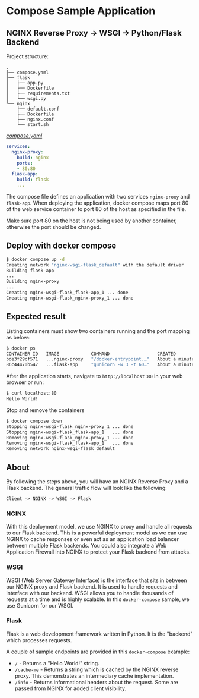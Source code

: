 # Compose Sample Application

## NGINX Reverse Proxy -> WSGI -> Python/Flask Backend

Project structure:

```text
.
├── compose.yaml
├── flask
│   ├── app.py
│   ├── Dockerfile
│   ├── requirements.txt
│   └── wsgi.py
└── nginx
    ├── default.conf
    ├── Dockerfile
    ├── nginx.conf
    └── start.sh
```

[_compose.yaml_](compose.yaml)

```yml
services:
  nginx-proxy:
    build: nginx
    ports:
    - 80:80
  flask-app:
    build: flask
    ...
```

The compose file defines an application with two services `nginx-proxy` and `flask-app`.
When deploying the application, docker compose maps port 80 of the web service container to port 80 of the host as specified in the file.

Make sure port 80 on the host is not being used by another container, otherwise the port should be changed.

## Deploy with docker compose

```bash
$ docker compose up -d
Creating network "nginx-wsgi-flask_default" with the default driver
Building flask-app
...
Building nginx-proxy
...
Creating nginx-wsgi-flask_flask-app_1 ... done
Creating nginx-wsgi-flask_nginx-proxy_1 ... done
```

## Expected result

Listing containers must show two containers running and the port mapping as below:

```bash
$ docker ps
CONTAINER ID   IMAGE            COMMAND                  CREATED              STATUS                        PORTS                              NAMES
bde3f29cf571   ...nginx-proxy   "/docker-entrypoint.…"   About a minute ago   Up About a minute (healthy)   0.0.0.0:80->80/tcp                 ...nginx-proxy_1
86c44470b547   ...flask-app     "gunicorn -w 3 -t 60…"   About a minute ago   Up About a minute (healthy)   5000/tcp, 0.0.0.0:8000->8000/tcp   ...flask-app_1
```

After the application starts, navigate to `http://localhost:80` in your web browser or run:

```bash
$ curl localhost:80
Hello World!
```

Stop and remove the containers

```bash
$ docker compose down
Stopping nginx-wsgi-flask_nginx-proxy_1 ... done
Stopping nginx-wsgi-flask_flask-app_1   ... done
Removing nginx-wsgi-flask_nginx-proxy_1 ... done
Removing nginx-wsgi-flask_flask-app_1   ... done
Removing network nginx-wsgi-flask_default
```

## About

By following the steps above, you will have an NGINX Reverse Proxy and a Flask backend. The general traffic flow will look like the following:

`Client -> NGINX -> WSGI -> Flask`

### NGINX

With this deployment model, we use NGINX to proxy and handle all requests to our Flask backend. This is a powerful deployment model as we can use NGINX to cache responses or even act as an application load balancer between multiple Flask backends. You could also integrate a Web Application Firewall into NGINX to protect your Flask backend from attacks.

### WSGI

WSGI (Web Server Gateway Interface) is the interface that sits in between our NGINX proxy and Flask backend. It is used to handle requests and interface with our backend. WSGI allows you to handle thousands of requests at a time and is highly scalable. In this `docker-compose` sample, we use Gunicorn for our WSGI.

### Flask

Flask is a web development framework written in Python. It is the "backend" which processes requests.

A couple of sample endpoints are provided in this `docker-compose` example:

* `/` - Returns a "Hello World!" string.
* `/cache-me` - Returns a string which is cached by the NGINX reverse proxy. This demonstrates an intermediary cache implementation.
* `/info` - Returns informational headers about the request. Some are passed from NGINX for added client visibility.
